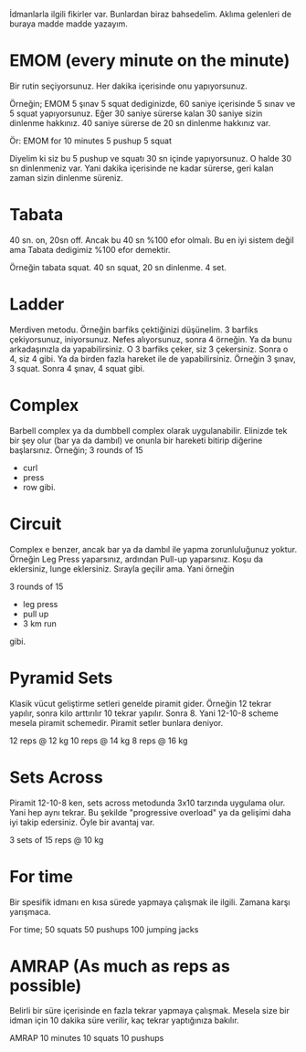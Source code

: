 İdmanlarla ilgili fikirler var. Bunlardan biraz bahsedelim. Aklıma gelenleri de buraya madde madde yazayım.

# EMOM (every minute on the minute)
Bir rutin seçiyorsunuz. Her dakika içerisinde onu yapıyorsunuz.

Örneğin; EMOM 5 şınav 5 squat dediginizde, 60 saniye içerisinde 5 sınav ve 5 squat yapıyorsunuz. Eğer 30 saniye sürerse kalan 30 saniye sizin dinlenme hakkınız. 40 saniye sürerse de 20 sn dinlenme hakkınız var.

Ör: EMOM for 10 minutes
5 pushup
5 squat

Diyelim ki siz bu 5 pushup ve squatı 30 sn içinde yapıyorsunuz. O halde 30 sn dinlenmeniz var. Yani dakika içerisinde ne kadar sürerse, geri kalan zaman sizin dinlenme süreniz.

# Tabata
40 sn. on, 20sn off. Ancak bu 40 sn %100 efor olmalı. Bu en iyi sistem değil ama Tabata dedigimiz %100 efor demektir. 

Örneğin tabata squat. 40 sn squat, 20 sn dinlenme. 4 set. 

# Ladder 
Merdiven metodu. Örneğin barfiks çektiğinizi düşünelim. 3 barfiks çekiyorsunuz, iniyorsunuz. Nefes alıyorsunuz, sonra 4 örneğin. Ya da bunu arkadaşınızla da yapabilirsiniz. O 3 barfiks çeker, siz 3 çekersiniz. Sonra o 4, siz 4 gibi. Ya da birden fazla hareket ile de yapabilirsiniz. Örneğin 3 şınav, 3 squat. Sonra 4 şınav, 4 squat gibi.

# Complex
Barbell complex ya da dumbbell complex olarak uygulanabilir. Elinizde tek bir şey olur (bar ya da dambıl) ve onunla bir hareketi bitirip diğerine başlarsınız. Örneğin;
3 rounds of 15
- curl
- press
- row
gibi.

# Circuit
Complex e benzer, ancak bar ya da dambıl ile yapma zorunluluğunuz yoktur. Örneğin Leg Press yaparsınız, ardından Pull-up yaparsınız. Koşu da eklersiniz, lunge eklersiniz. Sırayla geçilir ama. Yani örneğin 

3 rounds of 15
- leg press
- pull up
- 3 km run

gibi.

# Pyramid Sets
Klasik vücut geliştirme setleri genelde piramit gider. Örneğin 12 tekrar yapılır, sonra kilo arttırılır 10 tekrar yapılır. Sonra 8. Yani 12-10-8 scheme mesela piramit schemedir. Piramit setler bunlara deniyor.

12 reps @ 12 kg
10 reps @ 14 kg
8 reps @ 16 kg

# Sets Across
Piramit 12-10-8 ken, sets across metodunda 3x10 tarzında uygulama olur. Yani hep aynı tekrar. Bu şekilde "progressive overload" ya da gelişimi daha iyi takip edersiniz. Öyle bir avantaj var.

3 sets of 15 reps @ 10 kg

# For time
Bir spesifik idmanı en kısa sürede yapmaya çalışmak ile ilgili. Zamana karşı yarışmaca.

For time;
50 squats
50 pushups
100 jumping jacks

# AMRAP (As much as reps as possible)
Belirli bir süre içerisinde en fazla tekrar yapmaya çalışmak. Mesela size bir idman için 10 dakika süre verilir, kaç tekrar yaptığınıza bakılır. 

AMRAP 10 minutes
10 squats
10 pushups

